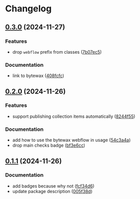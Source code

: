 # Changelog

## [0.3.0](https://github.com/imnotjames/bytewax-webflow/compare/v0.2.0...v0.3.0) (2024-11-27)


### Features

* drop `webflow` prefix from classes ([7b07ec5](https://github.com/imnotjames/bytewax-webflow/commit/7b07ec5866ca462c78c6a67f0025c8b2deae05da))


### Documentation

* link to bytewax ([408fcfc](https://github.com/imnotjames/bytewax-webflow/commit/408fcfcf37dbd48a9351988ddbb68aa899a3985d))

## [0.2.0](https://github.com/imnotjames/bytewax-webflow/compare/v0.1.1...v0.2.0) (2024-11-26)


### Features

* support publishing collection items automatically ([8244f55](https://github.com/imnotjames/bytewax-webflow/commit/8244f55c595d0bd42707278674efbaedb6da7225))


### Documentation

* add how to use the bytewax webflow in usage ([54c3a4a](https://github.com/imnotjames/bytewax-webflow/commit/54c3a4aad59eeb376861ca7e79ab04c1fe87b4b3))
* drop main checks badge ([bf3e6cc](https://github.com/imnotjames/bytewax-webflow/commit/bf3e6cc488b9b99f4bfff47f1097771cef68c628))

## [0.1.1](https://github.com/imnotjames/bytewax-webflow/compare/v0.1.0...v0.1.1) (2024-11-26)


### Documentation

* add badges because why not ([fcf34d6](https://github.com/imnotjames/bytewax-webflow/commit/fcf34d6fe7ee4055ebb94deb9db4709ae0c1d317))
* update package description ([005f38d](https://github.com/imnotjames/bytewax-webflow/commit/005f38d8334861ebd8ed86f1bae8e90a1d42e7b5))
